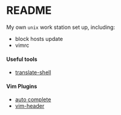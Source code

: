 # README

My own `unix` work station set up, including:  
- block hosts update
- vimrc


#### Useful tools

- [translate-shell](https://github.com/soimort/translate-shell)

#### Vim Plugins

- [auto complete](https://github.com/ycm-core/YouCompleteMe)
- [vim-header](https://vimawesome.com/plugin/vim-header-hard-things)
